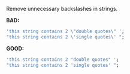
Remove unnecessary backslashes in strings.

**BAD:**
```dart
'this string contains 2 \"double quotes\" ';
"this string contains 2 \'single quotes\' ";
```

**GOOD:**
```dart
'this string contains 2 "double quotes" ';
"this string contains 2 'single quotes' ";
```

